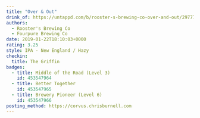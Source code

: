 ```yaml
---
title: "Over & Out"
drink_of: https://untappd.com/b/rooster-s-brewing-co-over-and-out/2977714
authors:
  - Rooster's Brewing Co
  - Fourpure Brewing Co
date: 2019-01-22T18:10:03+0000
rating: 3.25
style: IPA - New England / Hazy
checkin:
  title: The Griffin
badges:
  - title: Middle of the Road (Level 3)
    id: 453547964
  - title: Better Together
    id: 453547965
  - title: Brewery Pioneer (Level 6)
    id: 453547966
posting_method: https://corvus.chrisburnell.com
---
```

